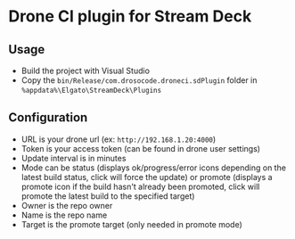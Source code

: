# Drone CI plugin for Stream Deck

## Usage

- Build the project with Visual Studio
- Copy the `bin/Release/com.drosocode.droneci.sdPlugin` folder in `%appdata%\Elgato\StreamDeck\Plugins`

## Configuration

- URL is your drone url (ex: `http://192.168.1.20:4000`)
- Token is your access token (can be found in drone user settings)
- Update interval is in minutes
- Mode can be status (displays ok/progress/error icons depending on the latest build status, click will force the update) or promote (displays a promote icon if the build hasn't already been promoted, click will promote the latest build to the specified target)
- Owner is the repo owner
- Name is the repo name
- Target is the promote target (only needed in promote mode)
